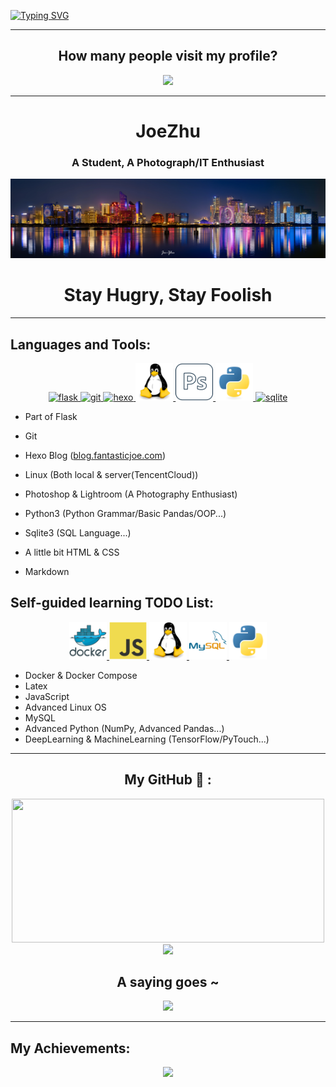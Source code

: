 <a href="https://git.io/typing-svg"><img src="https://readme-typing-svg.demolab.com?font=Fira+Code&weight=600&size=25&pause=1000&color=F7F7F7&center=true&vCenter=true&repeat=false&width=1000&lines=Hi+there+%F0%9F%91%8B+I'm+a+student+from+Hangzhou%2C+China+%F0%9F%87%A8%F0%9F%87%B3" alt="Typing SVG" /></a>

<hr>

<h2 align="center">How many people visit my profile?</h2>

<div align=center><img src="https://count.getloli.com/get/@zhuzhouyue123?theme=gelbooru" width=500px/></div>

<hr>
<h1 align="center">JoeZhu</h1>

<h3 align="center">A Student, A Photograph/IT Enthusiast</h3>

![Take in Hangzhou](https://github.com/zhuzhouyue123/gallery/blob/master/Pano.webp)

<h1 align="center">Stay Hugry, Stay Foolish</h1>
<hr>
<h2 align="left">Languages and Tools:</h2>
<p align="center">  <a href="https://flask.palletsprojects.com/" target="_blank" rel="noreferrer"> <img src="https://www.vectorlogo.zone/logos/pocoo_flask/pocoo_flask-icon.svg" alt="flask" width="60" height="60"/> </a> <a href="https://git-scm.com/" target="_blank" rel="noreferrer"> <img src="https://www.vectorlogo.zone/logos/git-scm/git-scm-icon.svg" alt="git" width="60" height="60"/> </a> <a href="hexo.io/" target="_blank" rel="noreferrer"> <img src="https://www.vectorlogo.zone/logos/hexoio/hexoio-icon.svg" alt="hexo" width="60" height="60"/> </a>  <a href="https://www.linux.org/" target="_blank" rel="noreferrer"> <img src="https://raw.githubusercontent.com/devicons/devicon/master/icons/linux/linux-original.svg" alt="linux" width="60" height="60"/> </a>  <a href="https://www.photoshop.com/en" target="_blank" rel="noreferrer"> <img src="https://raw.githubusercontent.com/devicons/devicon/master/icons/photoshop/photoshop-line.svg" alt="photoshop" width="60" height="60"/> </a> <a href="https://www.python.org" target="_blank" rel="noreferrer"> <img src="https://raw.githubusercontent.com/devicons/devicon/master/icons/python/python-original.svg" alt="python" width="60" height="60"/> </a> <a href="https://www.sqlite.org/" target="_blank" rel="noreferrer"> <img src="https://www.vectorlogo.zone/logos/sqlite/sqlite-icon.svg" alt="sqlite" width="60" height="60"/> </a> </p>

- Part of Flask

- Git
- Hexo Blog (<a href="blog.fantasticjoe.com" target="_blank" rel="noreferrer">blog.fantasticjoe.com</a>)
- Linux (Both local & server(TencentCloud))
- Photoshop & Lightroom (A Photography Enthusiast)
- Python3 (Python Grammar/Basic Pandas/OOP...)
- Sqlite3 (SQL Language...)
- A little bit HTML & CSS
- Markdown

<h2 align="left">Self-guided learning TODO List:</h2>

<p align="center">  <a href="https://www.docker.com/" target="_blank" rel="noreferrer"> <img src="https://raw.githubusercontent.com/devicons/devicon/master/icons/docker/docker-original-wordmark.svg" alt="docker" width="60" height="60"/> </a>  <a href="https://developer.mozilla.org/en-US/docs/Web/JavaScript" target="_blank" rel="noreferrer"> <img src="https://raw.githubusercontent.com/devicons/devicon/master/icons/javascript/javascript-original.svg" alt="javascript" width="60" height="60"/> </a> <a href="https://www.linux.org/" target="_blank" rel="noreferrer"> <img src="https://raw.githubusercontent.com/devicons/devicon/master/icons/linux/linux-original.svg" alt="linux" width="60" height="60"/> </a> <a href="https://www.mysql.com/" target="_blank" rel="noreferrer"> <img src="https://raw.githubusercontent.com/devicons/devicon/master/icons/mysql/mysql-original-wordmark.svg" alt="mysql" width="60" height="60"/> </a>  <a href="https://www.python.org" target="_blank" rel="noreferrer"> <img src="https://raw.githubusercontent.com/devicons/devicon/master/icons/python/python-original.svg" alt="python" width="60" height="60"/> </a> 

- Docker & Docker Compose
- Latex
- JavaScript
- Advanced Linux OS
- MySQL
- Advanced Python (NumPy, Advanced Pandas...)
- DeepLearning & MachineLearning (TensorFlow/PyTouch...)

<hr>
<h2 align="center">My GitHub 🐋 :</h2>
<div align="center"><img src="https://github-readme-stats.vercel.app/api?username=zhuzhouyue123&show_icons=true&bg_color=45,43d56f,6fdd6a,92e466,b2eb64,d0f165,e0ea5d,efe357,fcdc55,fdc64b,fcb045,f89a43,f28544&hide_border=True" width=500px height=230px/>
<img src="https://github-readme-stats.vercel.app/api/top-langs?username=zhuzhouyue123&layout=compact&bg_color=45,98d5f7,66e0f4,47e8db,69ecae,a4e978,aee062,b9d74c,c4cd36,9dc338,76b83e,4cab45,069e4d&hide_border=True" width=500px/></div>


<h2 align="center">A saying goes ~</h2>
<div align=center><img src="https://quotes-github-readme.vercel.app/api?type=horizontal&theme=dark" ></div>

<hr>
<h2 align="left">My Achievements:</h2>
<div align="center">
  <img  src="https://github-profile-trophy.vercel.app/?username=zhuzhouyue123&theme=gruvbox&row=1&column=7&no-frame=true&no-bg=true" width = 1000px/>
</div>

